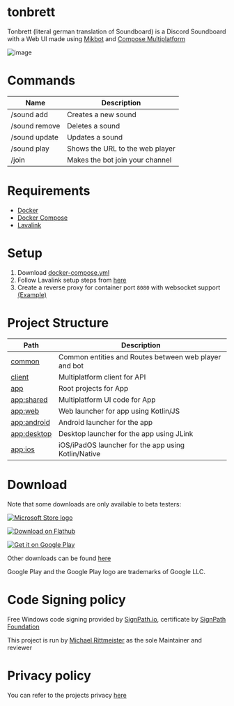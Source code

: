 # tonbrett

Tonbrett (literal german translation of Soundboard) is a Discord Soundboard with a Web UI made
using [Mikbot](https://github.com/DRSchlaubi/mikbot) and 
[Compose Multiplatform](https://github.com/JetBrains/compose-multiplatform)

![image](https://github.com/kordlib/kord/assets/16060205/08b70fd0-fbc5-4701-b2f9-e2098ebbd527)

# Commands

| Name          | Description                     |
|---------------|---------------------------------|
| /sound add    | Creates a new sound             |
| /sound remove | Deletes a sound                 |
| /sound update | Updates a sound                 |
| /sound play   | Shows the URL to the web player |
| /join         | Makes the bot join your channel |

# Requirements
- [Docker](https://docs.docker.com/engine/install/)
- [Docker Compose](https://docs.docker.com/compose/install/)
- [Lavalink](https://github.com/lavalink-devs/Lavalink#server-configuration)

# Setup
1. Download [docker-compose.yml](https://github.com/DRSchlaubi/tonbrett/blob/main/docker-compose.yaml)
2. Follow Lavalink setup steps from [here](https://github.com/DRSchlaubi/mikbot/tree/main/music#setup)
3. Create a reverse proxy for container port `8080` with websocket support
   [(Example)](https://www.nginx.com/blog/websocket-nginx/)

# Project Structure

| Path                       | Description                                           |
|----------------------------|-------------------------------------------------------|
| [common](common)           | Common entities and Routes between web player and bot |
| [client](client)           | Multiplatform client for API                          |
| [app](app)                 | Root projects for App                                 |
| [app:shared](app/shared)   | Multiplatform UI code for App                         |
| [app:web](app/web)         | Web launcher for app using Kotlin/JS                  |
| [app:android](app/android) | Android launcher for the app                          |
| [app:desktop](app/desktop) | Desktop launcher for the app using JLink              |
| [app:ios](app/ios)         | iOS/iPadOS launcher for the app using Kotlin/Native   |

# Download

Note that some downloads are only available to beta testers:

[![Microsoft Store logo](https://get.microsoft.com/images/en-US%20dark.svg)](https://apps.microsoft.com/store/detail/9P61S67DVWM2?launch=true&mode=mini)

[![Download on Flathub](https://dl.flathub.org/assets/badges/flathub-badge-en.png)](https://flathub.org/apps/dev.schlaubi.Tonbrett)

[![Get it on Google Play](https://play.google.com/intl/en_us/badges/static/images/badges/en_badge_web_generic.png)](https://play.google.com/store/apps/details?id=dev.schlaubi.tonbrett.android)

Other downloads can be found [here](https://github.com/DRSchlaubi/Tonbrett/releases/latest)

Google Play and the Google Play logo are trademarks of Google LLC.

# Code Signing policy

Free Windows code signing provided by [SignPath.io](https://about.signpath.io/), certificate by [SignPath Foundation](https://signpath.org/)

This project is run by [Michael Rittmeister](https://schlau.bi) as the sole Maintainer and reviewer

# Privacy policy

You can refer to the projects privacy [here](PRIVACY.md)
